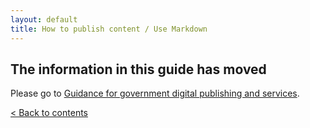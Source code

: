 ```yaml
---
layout: default
title: How to publish content / Use Markdown
---
```


## The information in this guide has moved

Please go to [Guidance for government digital publishing and services](https://www.gov.uk/government-digital-guidance/content-publishing).


[< Back to contents](http://alphagov.github.io/inside-government-admin-guide/)
